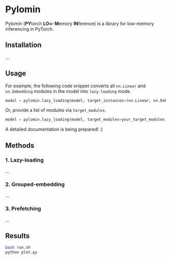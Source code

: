 # Pylomin 

Pylomin (**PY**torch **LO**w-**M**emory **IN**ference) is a library for low-memory inferencing in PyTorch.

## Installation

...

## Usage

For example, the following code snippet converts all `nn.Linear` and `nn.Embedding` modules in the model into `lazy-loading` mode.

```python
model = pylomin.lazy_loading(model, target_instances=(nn.Linear, nn.Embedding))
```

Or, provide a list of modules via `target_modules`.

```python
model = pylomin.lazy_loading(model, target_modules=your_target_modules)
```

A detailed documentation is being prepared! :)

## Methods

### 1. Lazy-loading
...

### 2. Grouped-embedding
...

### 3. Prefetching
...

## Results

```bash
bash run.sh
python plot.py
```

